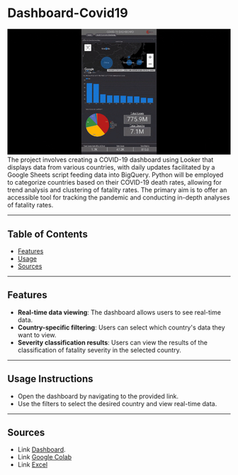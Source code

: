 # Dashboard-Covid19
![Dashboard-Covid19](Dashboard.gif)
The project involves creating a COVID-19 dashboard using Looker that displays data from various countries, with daily updates facilitated by a Google Sheets script feeding data into BigQuery. Python will be employed to categorize countries based on their COVID-19 death rates, allowing for trend analysis and clustering of fatality rates. The primary aim is to offer an accessible tool for tracking the pandemic and conducting in-depth analyses of fatality rates.

---

## Table of Contents

- [Features](#features)
- [Usage](#Usage)
- [Sources](#Sources)

---

## Features

- **Real-time data viewing**: The dashboard allows users to see real-time data.
- **Country-specific filtering**: Users can select which country's data they want to view.
- **Severity classification results**: Users can view the results of the classification of fatality severity in the selected country.

---

## Usage Instructions
- Open the dashboard by navigating to the provided link.
- Use the filters to select the desired country and view real-time data.

---

## Sources

- Link [Dashboard](https://lookerstudio.google.com/u/0/reporting/cfd0450a-491a-440c-8111-806b16044252/page/k0T1D).
- Link [Google Colab](https://colab.research.google.com/drive/1XaKN11FSthJpDIrMjuCSGjlyO4xskufr?usp=sharing)
- Link [Excel](https://colab.research.google.com/drive/1XaKN11FSthJpDIrMjuCSGjlyO4xskufr?usp=sharing)
